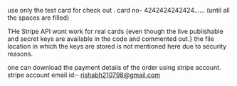 use only the test card for check out .
card no- 4242424242424......   (until all the spaces are filled)

THe Stripe API wont work for real  cards {even though the live publishable and secret keys are available in the code
and commented  out.}
the file location in which the keys are stored is not mentioned here due to security reasons.



one can download the payment details of the order using stripe account.
stripe account email id:- rishabh210798@gmail.com
